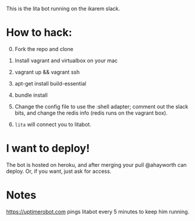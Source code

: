This is the lita bot running on the ikarem slack.

# How to hack:

0. Fork the repo and clone

1. Install vagrant and virtualbox on your mac

2. vagrant up && vagrant ssh

3. apt-get install build-essential

4. bundle install

5. Change the config file to use the :shell adapter; comment out the slack bits, and change the redis info (redis runs on the vagrant box).

6. `lita` will connect you to litabot.

# I want to deploy!

The bot is hosted on heroku, and after merging your pull @ahayworth can deploy. Or, if you want, just ask for access.

# Notes

https://uptimerobot.com pings litabot every 5 minutes to keep him running.
